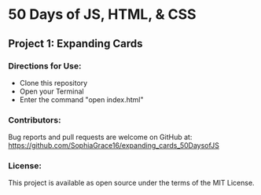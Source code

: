 # 50 Days of JS, HTML, & CSS 
## Project 1: Expanding Cards

### Directions for Use:

* Clone this repository
* Open your Terminal
* Enter the command "open index.html"

### Contributors:

Bug reports and pull requests are welcome on GitHub at:
https://github.com/SophiaGrace16/expanding_cards_50DaysofJS

### License:

This project is  available as open source under the terms of the MIT License.
